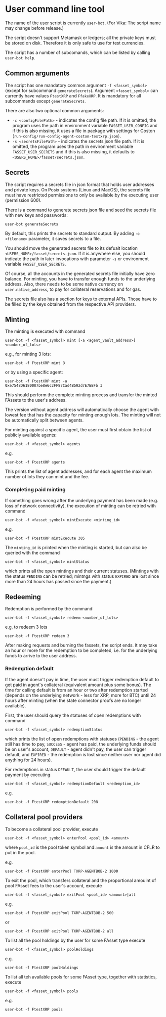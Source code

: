 # User command line tool

The name of the user script is currently `user-bot`. (For Vika: The script name may change before release.)

The script doesn't support Metamask or ledgers; all the private keys must be stored on disk. Therefore it is only safe to use for test currencies.

The script has a number of subcomands, which can be listed by calling `user-bot help`.

## Common arguments

The script has one mandatory common argument `-f <fasset_symbol>` (except for subcommand `generateSecrets`). Argument `<fasset_symbol>` can currently have values `FtestXRP` and `FfakeXRP`. It is mandatory for all subcommands except `generateSecrets`.

There are also two optional common arguments:

-   `-c <configFilePath>` - indicates the config file path. If it is omitted, the program uses the path in environment variable `FASSET_USER_CONFIG` and if this is also missing, it uses a file in package with settings for Coston (`run-config/run-config-agent-coston-testxrp.json`).
-   `-s <secretsFilePath>` - indicates the secrets json file path. If it is omitted, the program uses the path in environment variable `FASSET_USER_SECRETS` and if this is also missing, it defaults to `<USERS_HOME>/fasset/secrets.json`.

## Secrets

The script requires a secrets file in json format that holds user addresses and private keys. On Posix systems (Linux and MacOS), the secrets file must have restricted permissions to only be available by the executing user (permission 600).

There is a command to generate secrets json file and seed the secrets file with new keys and passwords:

    user-bot generateSecrets

By default, this prints the secrets to standard output. By adding `-o <filename>` parameter, it saves secrets to a file.

You should move the generated secrets file to its defualt location `<USERS_HOME>/fasset/secrets.json`. If it is anywhere else, you should indicate the path in later invocations with parameter `-s` or environment variable `FASSET_USER_SECRETS`.

Of course, all the accounts in the generated secrets file initially have zero balance. For minting, you have to transfer enough funds to the underlying address. Also, there needs to be some native currency on `user.native_address`, to pay for collateral reservations and for gas.

The secrets file also has a section for keys to external APIs. Those have to be filled by the keys obtained from the respective API providers.

## Minting

The minting is executed with command

    user-bot -f <fasset_symbol> mint [-a <agent_vault_address>] <number_of_lots>

e.g., for minting 3 lots:

    user-bot -f FtestXRP mint 3

or by using a specific agent:

    user-bot -f FtestXRP mint -a 0xe7548D6180007be8e6c2FF87Cad4B592d7E7EBFb 3

This should perform the complete minting process and transfer the minted FAssets to the user's address.

The version without agent address will automatically choose the agent with lowest fee that has the capacity for minting enough lots. The minting will not be automatically split between agents.

For minting against a specific agent, the user must first obtain the list of publicly available agents:

    user-bot -f <fasset_symbol> agents

e.g.

    user-bot -f FtestXRP agents

This prints the list of agent addresses, and for each agent the maximum number of lots they can mint and the fee.

### Completing paid minting

If something goes wrong after the underlyng payment has been made (e.g. loss of network connectivity), the execution of minting can be retried with command

    user-bot -f <fasset_symbol> mintExecute <minting_id>

e.g.

    user-bot -f FtestXRP mintExecute 305

The `minting_id` is printed when the minting is started, but can also be queried with the command

    user-bot -f <fasset_symbol> mintStatus

which prints all the open mintings and their current statuses. (Mintings with the status `PENDING` can be retried; mintngs with status `EXPIRED` are lost since more than 24 hours has passed since the payment.)

## Redeeming

Redemption is performed by the command

    user-bot -f <fasset_symbol> redeem <number_of_lots>

e.g, to redeem 3 lots

    user-bot -f FtestXRP redeem 3

After making requests and burning the fassets, the script ends. It may take an hour or more for the redemption to be completed, i.e. for the underlying funds to arrive to the user address.

### Redemption default

If the agent doesn't pay in time, the user must trigger redemption default to get paid in agent's collateral (equivalent amount plus some bonus). The time for calling default is from an hour or two after redemption started (depends on the underlying network - less for XRP, more for BTC) until 24 hours after minting (when the state connector proofs are no longer available).

First, the user should query the statuses of open redemptions with command

    user-bot -f <fasset_symbol> redemptionStatus

which prints the list of open redemptions with statuses (`PENDING` - the agent still has time to pay, `SUCCESS` - agent has paid, the underlying funds should be on user's account, `DEFAULT` - agent didn't pay, the user can trigger default, and `EXPIRED` - the redemption is lost since neither user nor agent did anything for 24 hours).

For redemptions in status `DEFAULT`, the user should trigger the default payment by executing

    user-bot -f <fasset_symbol> redemptionDefault <redemption_id>

e.g.

    user-bot -f FtestXRP redemptionDefault 208

## Collateral pool providers

To become a collateral pool provider, execute

    user-bot -f <fasset_symbol> enterPool <pool_id> <amount>

where `pool_id` is the pool token symbol and `amount` is the amount in CFLR to put in the pool.

e.g.

    user-bot -f FtestXRP enterPool TXRP-AGENTBOB-2 1000

To exit the pool, which transfers collateral and the proportional amouint of pool FAsset fees to the user's account, execute

    user-bot -f <fasset_symbol> exitPool <pool_id> <amount>|all

e.g.

    user-bot -f FtestXRP exitPool TXRP-AGENTBOB-2 500

or

    user-bot -f FtestXRP exitPool TXRP-AGENTBOB-2 all

To list all the pool holdings by the user for some FAsset type execute

    user-bot -f <fasset_symbol> poolHoldings

e.g.

    user-bot -f FtestXRP poolHoldings

To list all teh available pools for some FAsset type, together with statistics, execute

    user-bot -f <fasset_symbol> pools

e.g.

    user-bot -f FtestXRP pools
